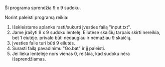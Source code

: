 Ši programa sprendžia 9 x 9 sudoku.

Norint paleisti programą reikia:
1. Išskleistame aplanke rasti/sukurti įvesties failą "input.txt".
2. Jame įrašyti 9 x 9 sudoku lentelę. Eilutėse skaičių tarpais skirti nereikia, bet 1 eiutėje. privalo būti nedaugiau ir nemažiau 9 skaičių.
3. Įvesties faile turi būti 9 eilutės.
4. Surasti failą pavadinimu "Go.bat" ir jį paleisti.
5. Jei lieka lentelėje nors vienas 0, reiškia, kad sudoku nėra išsprendžiamas.